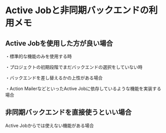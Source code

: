 # Active Jobと非同期バックエンドの利用メモ

## Active Jobを使用した方が良い場合

・標準的な機能のみを使用する時

・プロジェクトの初期段階でまだバックエンドの選択をしていない時

・バックエンドを差し替えるかの上性がある場合

・Action MailerなどといったActive Jobに依存しているような機能を実装する場合

## 非同期バックエンドを直接使うといい場合

Active Jobからでは使えない機能がある場合